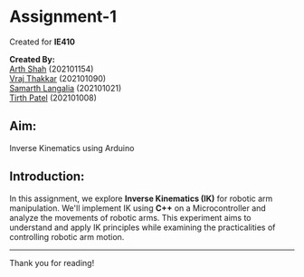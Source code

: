 # Assignment-1

Created for **IE410**

**Created By:**  
[Arth Shah](www.linkedin.com/in/arth-shah-18b4a0245) (202101154)  
[Vraj Thakkar](https://www.linkedin.com/in/vraj-thakkar-202101090/) (202101090)  
[Samarth Langalia](https://www.linkedin.com/in/samarth-langalia-4147a8245/) (202101021)  
[Tirth Patel](https://www.linkedin.com/in/tirth-patel-202101008/) (202101008)  

## Aim: 
Inverse Kinematics using Arduino

## Introduction:
In this assignment, we explore **Inverse Kinematics (IK)** for robotic arm manipulation. We'll implement IK using **C++** on a Microcontroller and analyze the movements of robotic arms. This experiment aims to understand and apply IK principles while examining the practicalities of controlling robotic arm motion.

---

Thank you for reading!
